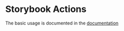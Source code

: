 # Storybook Actions

The basic usage is documented in the [documentation](https://storybook.js.org/docs/essentials/actions)
